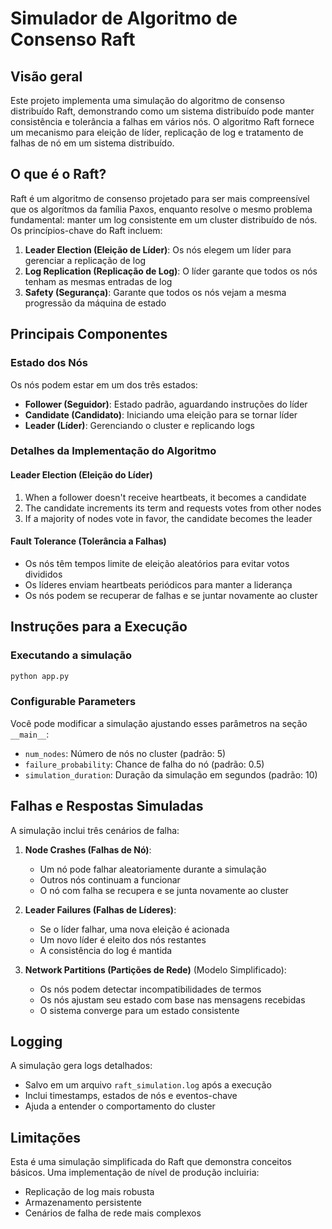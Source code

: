 # Simulador de Algoritmo de Consenso Raft

## Visão geral

Este projeto implementa uma simulação do algoritmo de consenso distribuído Raft, demonstrando como um sistema distribuído pode manter consistência e tolerância a falhas em vários nós. O algoritmo Raft fornece um mecanismo para eleição de líder, replicação de log e tratamento de falhas de nó em um sistema distribuído.

## O que é o Raft?

Raft é um algoritmo de consenso projetado para ser mais compreensível que os algorítmos da família Paxos, enquanto resolve o mesmo problema fundamental: manter um log consistente em um cluster distribuído de nós. Os princípios-chave do Raft incluem:

1. **Leader Election (Eleição de Líder)**: Os nós elegem um líder para gerenciar a replicação de log
2. **Log Replication (Replicação de Log)**: O líder garante que todos os nós tenham as mesmas entradas de log
3. **Safety (Segurança)**: Garante que todos os nós vejam a mesma progressão da máquina de estado

## Principais Componentes

### Estado dos Nós
Os nós podem estar em um dos três estados:
- **Follower (Seguidor)**: Estado padrão, aguardando instruções do líder
- **Candidate (Candidato)**: Iniciando uma eleição para se tornar líder
- **Leader (Líder)**: Gerenciando o cluster e replicando logs

### Detalhes da Implementação do Algoritmo

#### Leader Election (Eleição do Líder)
1. When a follower doesn't receive heartbeats, it becomes a candidate
2. The candidate increments its term and requests votes from other nodes
3. If a majority of nodes vote in favor, the candidate becomes the leader

#### Fault Tolerance (Tolerância a Falhas)
- Os nós têm tempos limite de eleição aleatórios para evitar votos divididos
- Os líderes enviam heartbeats periódicos para manter a liderança
- Os nós podem se recuperar de falhas e se juntar novamente ao cluster

## Instruções para a Execução

### Executando a simulação

```bash
python app.py
```

### Configurable Parameters

Você pode modificar a simulação ajustando esses parâmetros na seção `__main__`:
- `num_nodes`: Número de nós no cluster (padrão: 5)
- `failure_probability`: Chance de falha do nó (padrão: 0.5)
- `simulation_duration`: Duração da simulação em segundos (padrão: 10)

## Falhas e Respostas Simuladas

A simulação inclui três cenários de falha:

1. **Node Crashes (Falhas de Nó)**: 
   - Um nó pode falhar aleatoriamente durante a simulação
   - Outros nós continuam a funcionar
   - O nó com falha se recupera e se junta novamente ao cluster

2. **Leader Failures (Falhas de Líderes)**:
   - Se o líder falhar, uma nova eleição é acionada
   - Um novo líder é eleito dos nós restantes
   - A consistência do log é mantida

3. **Network Partitions (Partições de Rede)** (Modelo Simplificado):
   - Os nós podem detectar incompatibilidades de termos
   - Os nós ajustam seu estado com base nas mensagens recebidas
   - O sistema converge para um estado consistente

## Logging

A simulação gera logs detalhados:
- Salvo em um arquivo `raft_simulation.log` após a execução
- Inclui timestamps, estados de nós e eventos-chave
- Ajuda a entender o comportamento do cluster

## Limitações

Esta é uma simulação simplificada do Raft que demonstra conceitos básicos. Uma implementação de nível de produção incluiria:
- Replicação de log mais robusta
- Armazenamento persistente
- Cenários de falha de rede mais complexos
